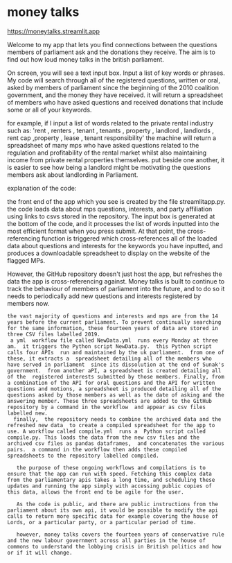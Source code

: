 #  money talks

https://moneytalks.streamlit.app

 Welcome to my app that lets you find connections  between the questions members of parliament ask and the donations they receive.  The aim is to find out how loud money talks in the british parliament.

  On screen, you will see a text input box. Input a list of key words or phrases. My code will search through all of the registered questions, written or oral,  asked by members of parliament since the beginning of the 2010  coalition government, and the money they have received.  it will return a spreadsheet of members who have asked questions and received donations that include some or all of your keywords. 

   for example,  if I input a list of words related to the private rental industry such as: 'rent , renters , tenant , tenants , property , landlord , landlords , rent cap ,property , lease , tenant responsibility'  the machine will return a spreadsheet of many mps who  have asked questions related to the regulation and profitability of the rental market whilst also maintaining income from private rental properties themselves.  put beside one another, it is easier to see how being a landlord might be motivating the questions members ask about landlording in Parliament.

 explanation of the code:

  the front end of the app which you see is created by the file streamlitapp.py.  the code loads data about mps questions, interests, and party affiliation using links to csvs stored in the repository. The input box is generated at the bottom of the code, and it processes the list of words inputted into the most efficient format when you press submit. At that point, the cross-referencing function is triggered which cross-references all of the loaded data about questions and interests for the keywords you have inputted, and produces a downloadable spreadsheet to display on the website of the flagged MPs.

   However, the GitHub repository  doesn't just host the app, but refreshes the data the app is cross-referencing against. Money talks is built to continue to track the behaviour of members of parliament into the future, and to do so it needs to periodically add new questions and interests  registered by members now. 

    the vast majority of questions and interests and mps are from the 14 years before the current parliament. To prevent continually searching for the same information, these fourteen years of data are stored in three CSV files labelled 2019. 
     a yml  workflow file called NewData.yml  runs every Monday at three am.  it triggers the Python script NewData.py.  this Python script calls four APIs  run and maintained by the uk parliament.  from one of these, it extracts a  spreadsheet detailing all of the members who have served in parliament  since its dissolution at the end of Sunak's government.  from another aPI, a spreadsheet is created detailing all of the  registered interests submitted by those members. Finally, from a combination of the API for oral questions and the API for written questions and motions, a spreadsheet is produced detailing all of the questions asked by those members as well as the date of asking and the answering member. These three spreadsheets are added to the GitHub repository by a command in the workflow  and appear as csv files labelled new.
      finally,  the repository needs to combine the archived data and the refreshed new data  to create a compiled spreadsheet for the app to use. A workflow called compile.yml  runs a  Python script called compile.py. This loads the data from the new csv files and the archived csv files as pandas dataframes,  and concatenates the various pairs.  a command in the workflow then adds these compiled spreadsheets to the repository labelled compiled.

       the purpose of these ongoing workflows and compilations is to ensure that the app can run with speed. Fetching this complex data from the parliamentary apis takes a long time, and scheduling these updates and running the app simply with accessing public copies of this data, allows the front end to be agile for the user. 
       
       As the code is public, and there are public instructions from the parliament about its own api, it would be possible to modify the api calls to return more specific data for example covering the house of Lords, or a particular party, or a particular period of time.  
       
       however, money talks covers the fourteen years of conservative rule and the new labour government across all parties in the house of commons to understand the lobbying crisis in British politics and how or if it will change.
